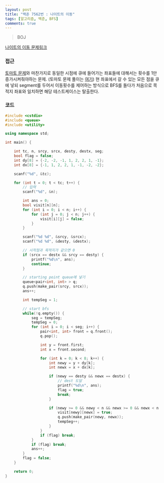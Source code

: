 ```yaml
---
layout: post
title: "백준 7562번 : 나이트의 이동"
tags: [알고리즘, 백준, BFS]
comments: true
---
```


> BOJ  

[나이트의 이동 문제링크](https://www.acmicpc.net/problem/7562)  

### 접근  
[토마토 문제](https://www.acmicpc.net/problem/7576)와 마찬가지로 동일한 시점에 큐에 들어가는 좌표들에 대해서는 횟수를 1만 증가시켜줘야하는 문제. (토마토 문제 풀이는 [여기](https://sihyungyou.github.io/baekjoon-7576/)) 현 좌표에서 갈 수 있는 모든 점을 큐에 넣되 segment를 두어서 이동횟수를 제어하는 방식으로 BFS를 돌다가 처음으로 목적지 좌표와 일치하면 해당 테스트케이스는 탈출한다.  

### 코드  
~~~c++
#include <cstdio>
#include <queue>
#include <utility>

using namespace std;

int main() {

    int tc, n, srcy, srcx, desty, destx, seg;
    bool flag = false;
    int dy[8] = {-2, -2, -1, 1, 2, 2, 1, -1};
    int dx[8] = {-1, 1, 2, 2, 1, -1, -2, -2};

    scanf("%d", &tc);

    for (int t = 0; t < tc; t++) {
        // 입력
        scanf("%d", &n);

        int ans = 0;
        bool visit[n][n];
        for (int i = 0; i < n; i++) {
            for (int j = 0; j < n; j++) {
                visit[i][j] = false;
            }
        }

        scanf("%d %d", &srcy, &srcx);
        scanf("%d %d", &desty, &destx);

        // 시작점과 목적지가 같으면 0
        if (srcx == destx && srcy == desty) {
            printf("%d\n", ans);
            continue;
        }

        // starting point queue에 넣기
        queue<pair<int, int> > q;
        q.push(make_pair(srcy, srcx));
        ans++;

        int tempSeg = 1;

        // start bfs
        while(!q.empty()) {
            seg = tempSeg;
            tempSeg = 0;
            for (int i = 0; i < seg; i++) {
                pair<int, int> front = q.front();
                q.pop();

                int y = front.first;
                int x = front.second;

                for (int k = 0; k < 8; k++) {
                    int newy = y + dy[k];
                    int newx = x + dx[k];

                    if (newy == desty && newx == destx) {
                        // dest 도달
                        printf("%d\n", ans);
                        flag = true;
                        break;
                    }

                    if (newy >= 0 && newy < n && newx >= 0 && newx < n && !visit[newy][newx]) {
                        visit[newy][newx] = true;
                        q.push(make_pair(newy, newx));
                        tempSeg++;
                    }
                }
                if (flag) break;
            }
            if (flag) break;
            ans++;
        }
        flag = false;
    }

    return 0;
}
~~~

